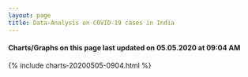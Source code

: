 ```yaml
---
layout: page
title: Data-Analysis on COVID-19 cases in India
---
```

#### Charts/Graphs on this page last updated on 05.05.2020 at 09:04 AM
{% include charts-20200505-0904.html %}
